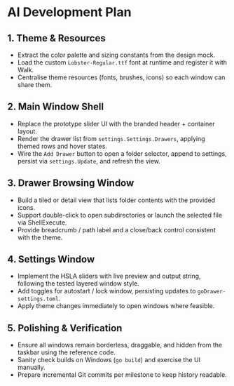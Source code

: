 # AI Development Plan

## 1. Theme & Resources
- Extract the color palette and sizing constants from the design mock.
- Load the custom `Lobster-Regular.ttf` font at runtime and register it with Walk.
- Centralise theme resources (fonts, brushes, icons) so each window can share them.

## 2. Main Window Shell
- Replace the prototype slider UI with the branded header + container layout.
- Render the drawer list from `settings.Settings.Drawers`, applying themed rows and hover states.
- Wire the `Add Drawer` button to open a folder selector, append to settings, persist via `settings.Update`, and refresh the view.

## 3. Drawer Browsing Window
- Build a tiled or detail view that lists folder contents with the provided icons.
- Support double-click to open subdirectories or launch the selected file via ShellExecute.
- Provide breadcrumb / path label and a close/back control consistent with the theme.

## 4. Settings Window
- Implement the HSLA sliders with live preview and output string, following the tested layered window style.
- Add toggles for autostart / lock window, persisting updates to `goDrawer-settings.toml`.
- Apply theme changes immediately to open windows where feasible.

## 5. Polishing & Verification
- Ensure all windows remain borderless, draggable, and hidden from the taskbar using the reference code.
- Sanity check builds on Windows (`go build`) and exercise the UI manually.
- Prepare incremental Git commits per milestone to keep history readable.
